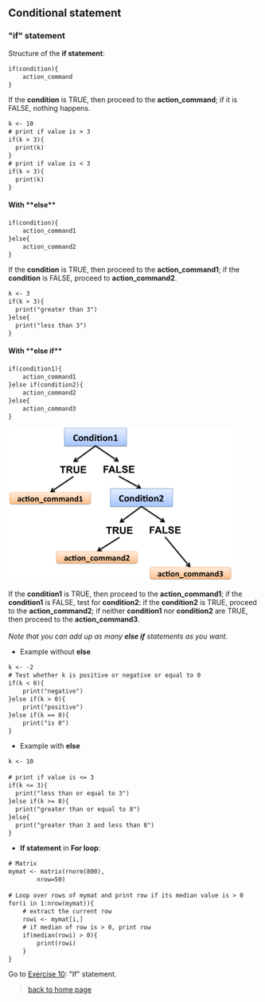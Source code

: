 <h2>Conditional statement</h2>

<h3>"if" statement</h3>

Structure of the **if statement**:

```{r}
if(condition){
    action_command
}
```

If the **condition** is TRUE, then proceed to the **action_command**; if it is FALSE, nothing happens.
<br>

```{r}
k <- 10
# print if value is > 3
if(k > 3){
  print(k)
}
# print if value is < 3
if(k < 3){
  print(k)
}
```

<h4>With **else**</h4>

```{r}
if(condition){
    action_command1
}else{
    action_command2
}
```

If the **condition** is TRUE, then proceed to the **action_command1**; if the **condition** is FALSE, proceed to **action_command2**.

```{r}
k <- 3
if(k > 3){
  print("greater than 3")
}else{
  print("less than 3")
}
```


<h4>With **else if**</h4>

```{r}
if(condition1){
    action_command1
}else if(condition2){
    action_command2
}else{
    action_command3
}
```

<img src="images/ifelseif.png" width="450"/>

If the **condition1** is TRUE, then proceed to the **action_command1**; if the **condition1** is FALSE, test for **condition2**: if the **condition2** is TRUE, proceed to the **action_command2**; if neither **condition1** nor **condition2** are TRUE, then proceed to the **action_command3**.
<br><br>
*Note that you can add up as many **else if** statements as you want.*

* Example without **else**

```{r}
k <- -2
# Test whether k is positive or negative or equal to 0
if(k < 0){
	print("negative")
}else if(k > 0){
	print("positive")
}else if(k == 0){
	print("is 0")
}
```

* Example with **else**

```{r}
k <- 10

# print if value is <= 3
if(k <= 3){
  print("less than or equal to 3")
}else if(k >= 8){
  print("greater than or equal to 8")
}else{
  print("greater than 3 and less than 8")
}
```

* **If statement** in **For loop**:

```{r}
# Matrix
mymat <- matrix(rnorm(800), 
        nrow=50)
	
# Loop over rows of mymat and print row if its median value is > 0
for(i in 1:nrow(mymat)){
	# extract the current row
	rowi <- mymat[i,]
	# if median of row is > 0, print row
	if(median(rowi) > 0){
		print(rowi)
	}
}
```

Go to [Exercise 10](https://sarahbonnin.github.io/CRG_RIntroduction/exercise10): "If" statement.
<br>

> [back to home page](https://sarahbonnin.github.io/CRG_RIntroduction)
